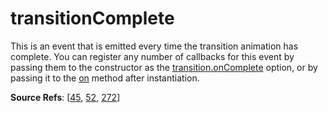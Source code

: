 # transitionComplete

This is an event that is emitted every time the transition animation has complete. You can register any number of callbacks for this event by passing them to the constructor as the [transition.onComplete](https://github.com/revolverjs/revolverjs/blob/master/docs/revolver.options.transition.oncomplete.md) option, or by passing it to the [on](https://github.com/revolverjs/revolverjs/edit/master/docs/revolver.methods.on.md) method after instantiation.

**Source Refs**: [[45](https://github.com/revolverjs/revolverjs/blob/master/coffee/revolver.coffee#L45), [52](https://github.com/revolverjs/revolverjs/blob/master/coffee/revolver.coffee#L52), [272](https://github.com/revolverjs/revolverjs/blob/master/coffee/revolver.coffee#L272)]
